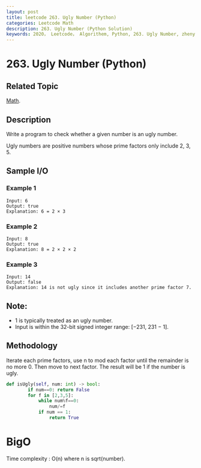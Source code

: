 ```yaml
---
layout: post
title: leetcode 263. Ugly Number (Python)
categories: Leetcode Math
description: 263. Ugly Number (Python Solution)
keywords: 2020， Leetcode， Algorithem, Python, 263. Ugly Number, zhenyu, Math
---
```


# 263. Ugly Number (Python)

## Related Topic
<a href="/categories/#Math" target="_blank"> Math</a>.

## Description
Write a program to check whether a given number is an ugly number.

Ugly numbers are positive numbers whose prime factors only include 2, 3, 5.

## Sample I/O

### Example 1

```
Input: 6
Output: true
Explanation: 6 = 2 × 3
```

### Example 2

```
Input: 8
Output: true
Explanation: 8 = 2 × 2 × 2
```

### Example 3

```
Input: 14
Output: false 
Explanation: 14 is not ugly since it includes another prime factor 7.
```

## Note:
* 1 is typically treated as an ugly number.
* Input is within the 32-bit signed integer range: [−231,  231 − 1].

## Methodology
Iterate each prime factors, use n to mod each factor until the remainder is no more 0. Then move to next factor. The result will be 1 if the number is ugly.

``` python
def isUgly(self, num: int) -> bool:
        if num==0: return False
        for f in [2,3,5]:
            while num%f==0:
                num/=f
            if num == 1:
                return True
```

# BigO
Time complexity : O(n) where n is sqrt(number).
